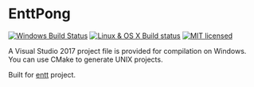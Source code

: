# EnttPong
[![Windows Build Status](https://travis-ci.org/reworks/EnttPong.svg?branch=master)](https://travis-ci.org/reworks/EnttPong)
[![Linux & OS X Build status](https://ci.appveyor.com/api/projects/status/0ckm4wa9j9ejv80h?svg=true)](https://ci.appveyor.com/project/reworks/enttpong)
[![MIT licensed](https://img.shields.io/badge/license-MIT-blue.svg)](./LICENSE.md)

A Visual Studio 2017 project file is provided for compilation on Windows.
You can use CMake to generate UNIX projects.


Built for [entt](https://github.com/skypjack/entt) project.